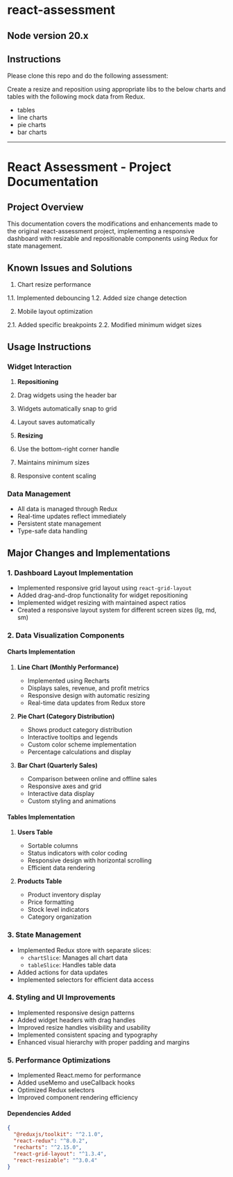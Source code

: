 # react-assessment

## Node version 20.x

## Instructions
Please clone this repo and do the following assessment:

Create a resize and reposition using appropriate libs to the below charts and tables with the following mock data from Redux.
- tables
- line charts
- pie charts
- bar charts

_____
# React Assessment - Project Documentation

## Project Overview
This documentation covers the modifications and enhancements made to the original react-assessment project, implementing a responsive dashboard with resizable and repositionable components using Redux for state management.

## Known Issues and Solutions

1. Chart resize performance

1.1. Implemented debouncing
1.2. Added size change detection



2. Mobile layout optimization

2.1. Added specific breakpoints
2.2. Modified minimum widget sizes

## Usage Instructions

### Widget Interaction

1. **Repositioning**

1. Drag widgets using the header bar
2. Widgets automatically snap to grid
3. Layout saves automatically


2. **Resizing**

1. Use the bottom-right corner handle
2. Maintains minimum sizes
3. Responsive content scaling


### Data Management

- All data is managed through Redux
- Real-time updates reflect immediately
- Persistent state management
- Type-safe data handling

## Major Changes and Implementations

### 1. Dashboard Layout Implementation
- Implemented responsive grid layout using `react-grid-layout`
- Added drag-and-drop functionality for widget repositioning
- Implemented widget resizing with maintained aspect ratios
- Created a responsive layout system for different screen sizes (lg, md, sm)

### 2. Data Visualization Components
#### Charts Implementation
1. **Line Chart (Monthly Performance)**
   - Implemented using Recharts
   - Displays sales, revenue, and profit metrics
   - Responsive design with automatic resizing
   - Real-time data updates from Redux store

2. **Pie Chart (Category Distribution)**
   - Shows product category distribution
   - Interactive tooltips and legends
   - Custom color scheme implementation
   - Percentage calculations and display

3. **Bar Chart (Quarterly Sales)**
   - Comparison between online and offline sales
   - Responsive axes and grid
   - Interactive data display
   - Custom styling and animations

#### Tables Implementation
1. **Users Table**
   - Sortable columns
   - Status indicators with color coding
   - Responsive design with horizontal scrolling
   - Efficient data rendering

2. **Products Table**
   - Product inventory display
   - Price formatting
   - Stock level indicators
   - Category organization

### 3. State Management
- Implemented Redux store with separate slices:
  - `chartSlice`: Manages all chart data
  - `tableSlice`: Handles table data
- Added actions for data updates
- Implemented selectors for efficient data access

### 4. Styling and UI Improvements
- Implemented responsive design patterns
- Added widget headers with drag handles
- Improved resize handles visibility and usability
- Implemented consistent spacing and typography
- Enhanced visual hierarchy with proper padding and margins

### 5. Performance Optimizations
- Implemented React.memo for performance
- Added useMemo and useCallback hooks
- Optimized Redux selectors
- Improved component rendering efficiency

#### Dependencies Added
```json
{
  "@reduxjs/toolkit": "^2.1.0",
  "react-redux": "^8.0.2",
  "recharts": "^2.15.0",
  "react-grid-layout": "^1.3.4",
  "react-resizable": "^3.0.4"
}



